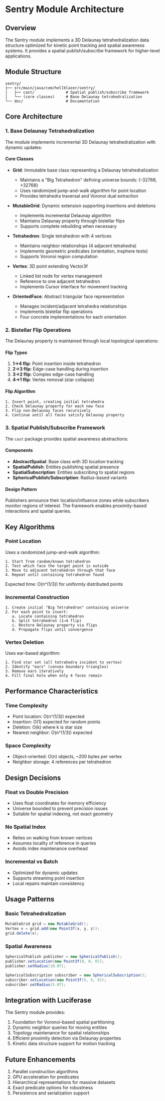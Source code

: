 # Sentry Module Architecture

## Overview

The Sentry module implements a 3D Delaunay tetrahedralization data structure optimized for kinetic point tracking and spatial awareness systems. It provides a spatial publish/subscribe framework for higher-level applications.

## Module Structure

```
sentry/
├── src/main/java/com/hellblazer/sentry/
│   ├── cast/              # Spatial publish/subscribe framework
│   └── (core classes)     # Base Delaunay tetrahedralization
└── doc/                   # Documentation
```

## Core Architecture

### 1. Base Delaunay Tetrahedralization

The module implements incremental 3D Delaunay tetrahedralization with dynamic updates:

#### Core Classes

- **Grid**: Immutable base class representing a Delaunay tetrahedralization
  - Maintains a "Big Tetrahedron" defining universe bounds: {-32768, +32768}
  - Uses randomized jump-and-walk algorithm for point location
  - Provides tetrahedra traversal and Voronoi dual extraction

- **MutableGrid**: Dynamic extension supporting insertions and deletions
  - Implements incremental Delaunay algorithm
  - Maintains Delaunay property through bistellar flips
  - Supports complete rebuilding when necessary

- **Tetrahedron**: Single tetrahedron with 4 vertices
  - Maintains neighbor relationships (4 adjacent tetrahedra)
  - Implements geometric predicates (orientation, insphere tests)
  - Supports Voronoi region computation

- **Vertex**: 3D point extending Vector3f
  - Linked list node for vertex management
  - Reference to one adjacent tetrahedron
  - Implements Cursor interface for movement tracking

- **OrientedFace**: Abstract triangular face representation
  - Manages incident/adjacent tetrahedra relationships
  - Implements bistellar flip operations
  - Four concrete implementations for each orientation

### 2. Bistellar Flip Operations

The Delaunay property is maintained through local topological operations:

#### Flip Types
1. **1→4 flip**: Point insertion inside tetrahedron
2. **2→3 flip**: Edge-case handling during insertion
3. **3→2 flip**: Complex edge-case handling
4. **4→1 flip**: Vertex removal (star collapse)

#### Flip Algorithm
```
1. Insert point, creating initial tetrahedra
2. Check Delaunay property for each new face
3. Flip non-Delaunay faces recursively
4. Continue until all faces satisfy Delaunay property
```

### 3. Spatial Publish/Subscribe Framework

The `cast` package provides spatial awareness abstractions:

#### Components
- **AbstractSpatial**: Base class with 3D location tracking
- **SpatialPublish**: Entities publishing spatial presence
- **SpatialSubscription**: Entities subscribing to spatial regions
- **SphericalPublish/Subscription**: Radius-based variants

#### Design Pattern
Publishers announce their location/influence zones while subscribers monitor regions of interest. The framework enables proximity-based interactions and spatial queries.

## Key Algorithms

### Point Location

Uses a randomized jump-and-walk algorithm:
```
1. Start from random/known tetrahedron
2. Test which face the target point is outside
3. Move to adjacent tetrahedron through that face
4. Repeat until containing tetrahedron found
```

Expected time: O(n^(1/3)) for uniformly distributed points

### Incremental Construction

```
1. Create initial "Big Tetrahedron" containing universe
2. For each point to insert:
   a. Locate containing tetrahedron
   b. Split tetrahedron (1→4 flip)
   c. Restore Delaunay property via flips
   d. Propagate flips until convergence
```

### Vertex Deletion

Uses ear-based algorithm:
```
1. Find star set (all tetrahedra incident to vertex)
2. Identify "ears" (convex boundary triangles)
3. Remove ears iteratively
4. Fill final hole when only 4 faces remain
```

## Performance Characteristics

### Time Complexity
- Point location: O(n^(1/3)) expected
- Insertion: O(1) expected for random points
- Deletion: O(k) where k is star size
- Nearest neighbor: O(n^(1/3)) expected

### Space Complexity
- Object-oriented: O(n) objects, ~200 bytes per vertex
- Neighbor storage: 4 references per tetrahedron

## Design Decisions

### Float vs Double Precision
- Uses float coordinates for memory efficiency
- Universe bounded to prevent precision issues
- Suitable for spatial indexing, not exact geometry

### No Spatial Index
- Relies on walking from known vertices
- Assumes locality of reference in queries
- Avoids index maintenance overhead

### Incremental vs Batch
- Optimized for dynamic updates
- Supports streaming point insertion
- Local repairs maintain consistency

## Usage Patterns

### Basic Tetrahedralization
```java
MutableGrid grid = new MutableGrid();
Vertex v = grid.add(new Point3f(x, y, z));
grid.delete(v);
```

### Spatial Awareness
```java
SphericalPublish publisher = new SphericalPublish();
publisher.setLocation(new Point3f(0, 0, 0));
publisher.setRadius(10.0f);

SphericalSubscription subscriber = new SphericalSubscription();
subscriber.setLocation(new Point3f(5, 5, 5));
subscriber.setRadius(5.0f);
```

## Integration with Luciferase

The Sentry module provides:
1. Foundation for Voronoi-based spatial partitioning
2. Dynamic neighbor queries for moving entities
3. Topology maintenance for spatial relationships
4. Efficient proximity detection via Delaunay properties
5. Kinetic data structure support for motion tracking

## Future Enhancements

1. Parallel construction algorithms
2. GPU acceleration for predicates
3. Hierarchical representations for massive datasets
4. Exact predicate options for robustness
5. Persistence and serialization support